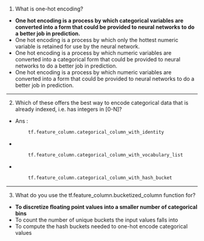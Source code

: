 1. What is one-hot encoding?
* __One hot encoding is a process by which categorical variables are converted into a form that could be provided to neural networks to do a better job in prediction.__
* One hot encoding is a process by which only the hottest numeric variable is retained for use by the neural network.
* One hot encoding is a process by which numeric variables are converted into a categorical form that could be provided to neural networks to do a better job in prediction.
* One hot encoding is a process by which numeric variables are converted into a form that could be provided to neural networks to do a better job in prediction.
_________________________________________________________________________________________

2. Which of these offers the best way to encode categorical data that is already indexed, i.e. has integers in [0-N]?
* Ans :
``` python 
		tf.feature_column.categorical_column_with_identity
```
* 
```python
		tf.feature_column.categorical_column_with_vocabulary_list
```
* 
```python
		tf.feature_column.categorical_column_with_hash_bucket
```
______________________________________________________________________________________________

3. What do you use the tf.feature_column.bucketized_column function for?
* __To discretize floating point values into a smaller number of categorical bins__
* To count the number of unique buckets the input values falls into
* To compute the hash buckets needed to one-hot encode categorical values

